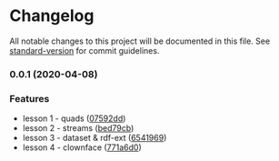 # Changelog

All notable changes to this project will be documented in this file. See [standard-version](https://github.com/conventional-changelog/standard-version) for commit guidelines.

### 0.0.1 (2020-04-08)


### Features

* lesson 1 - quads ([07592dd](https://github.com/zazuko/rdf-training/commit/07592dd4c0e992bc810deb441922644c2a43ad07))
* lesson 2 - streams ([bed79cb](https://github.com/zazuko/rdf-training/commit/bed79cb2401c10ec60f3d12c27ac1ab6658a6e68))
* lesson 3 - dataset & rdf-ext ([6541969](https://github.com/zazuko/rdf-training/commit/65419690b4115355adbbef116500fa9a27dc7b84))
* lesson 4 - clownface ([771a6d0](https://github.com/zazuko/rdf-training/commit/771a6d0222b44164022f3639d843582e2bb5a4de))
